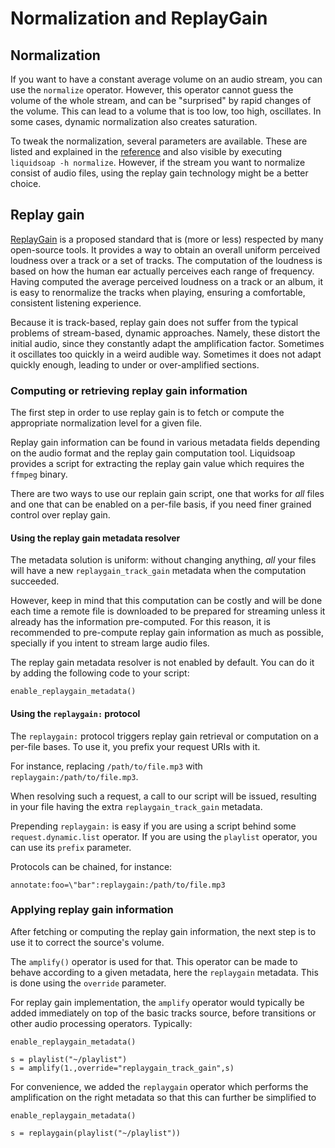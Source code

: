 Normalization and ReplayGain
============================

Normalization
-------------

If you want to have a constant average volume on an audio stream, you can use the `normalize` operator. However, this operator cannot guess the volume of the whole stream, and can be "surprised" by rapid changes of the volume. This can lead to a volume that is too low, too high, oscillates. In some cases, dynamic normalization also creates saturation.

To tweak the normalization, several parameters are available. These are listed and explained in the [reference](reference.html) and also visible by executing `liquidsoap -h normalize`. However, if the stream you want to normalize consist of audio files, using the replay gain technology might be a better choice.

Replay gain
-----------

[ReplayGain](https://en.wikipedia.org/wiki/ReplayGain) is a proposed standard that is (more or less) respected by many open-source tools. It provides a way to obtain an overall uniform perceived loudness over a track or a set of tracks. The computation of the loudness is based on how the human ear actually perceives each range of frequency. Having computed the average perceived loudness on a track or an album, it is easy to renormalize the tracks when playing, ensuring a comfortable, consistent listening experience.

Because it is track-based, replay gain does not suffer from the typical problems of stream-based, dynamic approaches. Namely, these distort the initial audio, since they constantly adapt the amplification factor. Sometimes it oscillates too quickly in a weird audible way. Sometimes it does not adapt quickly enough, leading to under or over-amplified sections.

### Computing or retrieving replay gain information

The first step in order to use replay gain is to fetch or compute the appropriate normalization level for a given file.

Replay gain information can be found in various metadata fields depending on the audio format and the replay gain computation tool.
Liquidsoap provides a script for extracting the replay gain value which requires the `ffmpeg` binary.

There are two ways to use our replain gain script, one that works for _all_ files and one that can be enabled on a
per-file basis, if you need finer grained control over replay gain.

#### Using the replay gain metadata resolver

The metadata solution is uniform: without changing anything, *all* your
files will have a new `replaygain_track_gain` metadata when the computation succeeded.

However, keep in mind that this computation can be costly and will be done each time a remote file is
downloaded to be prepared for streaming unless it already has the information pre-computed. For this
reason, it is recommended to pre-compute replay gain information as much as possible, specially
if you intent to stream large audio files.

The replay gain metadata resolver is not enabled by default. You can do it
by adding the following code to your script:

```liquidsoap
enable_replaygain_metadata()
```

#### Using the `replaygain:` protocol

The `replaygain:` protocol triggers replay gain retrieval or computation on
a per-file bases. To use it, you prefix your request URIs with it.

For instance, replacing `/path/to/file.mp3` with `replaygain:/path/to/file.mp3`.

When resolving such a request, a call to our script will be issued,
resulting in your file having the extra `replaygain_track_gain` metadata.

Prepending `replaygain:` is easy if you are using a script
behind some `request.dynamic.list` operator. If you are using the
`playlist` operator, you can use its `prefix` parameter.

Protocols can be chained, for instance:

```
annotate:foo=\"bar":replaygain:/path/to/file.mp3
```

### Applying replay gain information

After fetching or computing the replay gain information, the next step is to use it to correct the source's volume.

The `amplify()` operator is used for that. This operator can be made to behave according to a given metadata, here the `replaygain` metadata. This is
done using the `override` parameter.

For replay gain implementation, the `amplify` operator would typically be added immediately on top of the basic tracks source, before transitions or other audio processing operators. Typically:

```liquidsoap
enable_replaygain_metadata()

s = playlist("~/playlist")
s = amplify(1.,override="replaygain_track_gain",s)
```

For convenience, we added the `replaygain` operator which performs the
amplification on the right metadata so that this can further be simplified to

```liquidsoap
enable_replaygain_metadata()

s = replaygain(playlist("~/playlist"))
```
